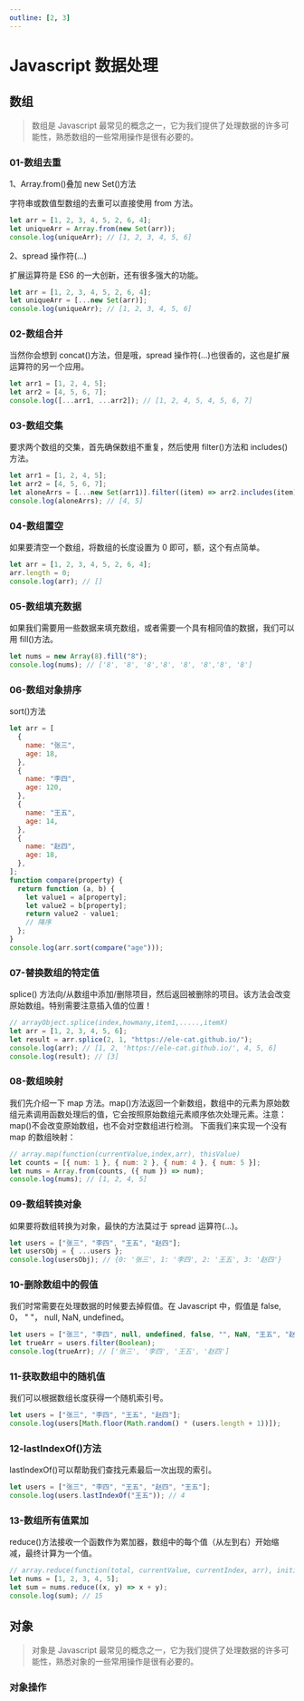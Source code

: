```yaml
---
outline: [2, 3]
---
```


# Javascript 数据处理

## 数组

> 数组是 Javascript 最常见的概念之一，它为我们提供了处理数据的许多可能性，熟悉数组的一些常用操作是很有必要的。

### 01-数组去重

1、Array.from()叠加 new Set()方法

字符串或数值型数组的去重可以直接使用 from 方法。

```js
let arr = [1, 2, 3, 4, 5, 2, 6, 4];
let uniqueArr = Array.from(new Set(arr));
console.log(uniqueArr); // [1, 2, 3, 4, 5, 6]
```

2、spread 操作符(…)

扩展运算符是 ES6 的一大创新，还有很多强大的功能。

```js
let arr = [1, 2, 3, 4, 5, 2, 6, 4];
let uniqueArr = [...new Set(arr)];
console.log(uniqueArr); // [1, 2, 3, 4, 5, 6]
```

### 02-数组合并

当然你会想到 concat()方法，但是哦，spread 操作符(...)也很香的，这也是扩展运算符的另一个应用。

```js
let arr1 = [1, 2, 4, 5];
let arr2 = [4, 5, 6, 7];
console.log([...arr1, ...arr2]); // [1, 2, 4, 5, 4, 5, 6, 7]
```

### 03-数组交集

要求两个数组的交集，首先确保数组不重复，然后使用 filter()方法和 includes()方法。

```js
let arr1 = [1, 2, 4, 5];
let arr2 = [4, 5, 6, 7];
let aloneArrs = [...new Set(arr1)].filter((item) => arr2.includes(item));
console.log(aloneArrs); // [4, 5]
```

### 04-数组置空

如果要清空一个数组，将数组的长度设置为 0 即可，额，这个有点简单。

```js
let arr = [1, 2, 3, 4, 5, 2, 6, 4];
arr.length = 0;
console.log(arr); // []
```

### 05-数组填充数据

如果我们需要用一些数据来填充数组，或者需要一个具有相同值的数据，我们可以用 fill()方法。

```js
let nums = new Array(8).fill("8");
console.log(nums); // ['8', '8', '8','8', '8', '8','8', '8']
```

### 06-数组对象排序

sort()方法

```js
let arr = [
  {
    name: "张三",
    age: 18,
  },
  {
    name: "李四",
    age: 120,
  },
  {
    name: "王五",
    age: 14,
  },
  {
    name: "赵四",
    age: 18,
  },
];
function compare(property) {
  return function (a, b) {
    let value1 = a[property];
    let value2 = b[property];
    return value2 - value1;
    // 降序
  };
}
console.log(arr.sort(compare("age")));
```

### 07-替换数组的特定值

splice() 方法向/从数组中添加/删除项目，然后返回被删除的项目。该方法会改变原始数组。特别需要注意插入值的位置！

```js
// arrayObject.splice(index,howmany,item1,.....,itemX)
let arr = [1, 2, 3, 4, 5, 6];
let result = arr.splice(2, 1, "https://ele-cat.github.io/");
console.log(arr); // [1, 2, 'https://ele-cat.github.io/', 4, 5, 6]
console.log(result); // [3]
```

### 08-数组映射

我们先介绍一下 map 方法。map()方法返回一个新数组，数组中的元素为原始数组元素调用函数处理后的值，它会按照原始数组元素顺序依次处理元素。注意： map()不会改变原始数组，也不会对空数组进行检测。
下面我们来实现一个没有 map 的数组映射：

```js
// array.map(function(currentValue,index,arr), thisValue)
let counts = [{ num: 1 }, { num: 2 }, { num: 4 }, { num: 5 }];
let nums = Array.from(counts, ({ num }) => num);
console.log(nums); // [1, 2, 4, 5]
```

### 09-数组转换对象

如果要将数组转换为对象，最快的方法莫过于 spread 运算符(...)。

```js
let users = ["张三", "李四", "王五", "赵四"];
let usersObj = { ...users };
console.log(usersObj); // {0: '张三', 1: '李四', 2: '王五', 3: '赵四'}
```

### 10-删除数组中的假值

我们时常需要在处理数据的时候要去掉假值。在 Javascript 中，假值是 false, 0， " "， null, NaN, undefined。

```js
let users = ["张三", "李四", null, undefined, false, "", NaN, "王五", "赵四"];
let trueArr = users.filter(Boolean);
console.log(trueArr); // ['张三', '李四', '王五', '赵四']
```

### 11-获取数组中的随机值

我们可以根据数组长度获得一个随机索引号。

```js
let users = ["张三", "李四", "王五", "赵四"];
console.log(users[Math.floor(Math.random() * (users.length + 1))]);
```

### 12-lastIndexOf()方法

lastIndexOf()可以帮助我们查找元素最后一次出现的索引。

```js
let users = ["张三", "李四", "王五", "赵四", "王五"];
console.log(users.lastIndexOf("王五")); // 4
```

### 13-数组所有值累加

reduce()方法接收一个函数作为累加器，数组中的每个值（从左到右）开始缩减，最终计算为一个值。

```js
// array.reduce(function(total, currentValue, currentIndex, arr), initialValue)
let nums = [1, 2, 3, 4, 5];
let sum = nums.reduce((x, y) => x + y);
console.log(sum); // 15
```

## 对象

> 对象是 Javascript 最常见的概念之一，它为我们提供了处理数据的许多可能性，熟悉对象的一些常用操作是很有必要的。

### 对象操作

<Comment />
